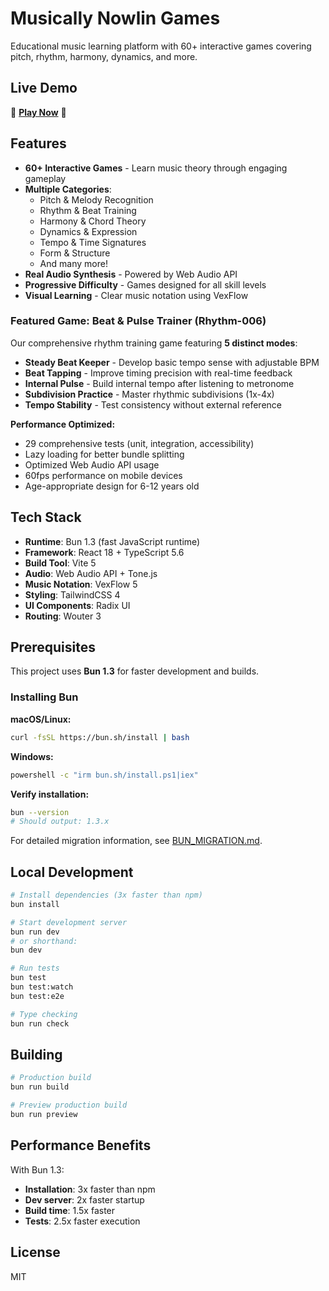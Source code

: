 # Musically Nowlin Games

Educational music learning platform with 60+ interactive games covering pitch, rhythm, harmony, dynamics, and more.

## Live Demo

🎵 **[Play Now](https://chrisnowlin.github.io/Musically-Nowlin-Games/)** 🎵

## Features

- **60+ Interactive Games** - Learn music theory through engaging gameplay
- **Multiple Categories**:
  - Pitch & Melody Recognition
  - Rhythm & Beat Training
  - Harmony & Chord Theory
  - Dynamics & Expression
  - Tempo & Time Signatures
  - Form & Structure
  - And many more!
- **Real Audio Synthesis** - Powered by Web Audio API
- **Progressive Difficulty** - Games designed for all skill levels
- **Visual Learning** - Clear music notation using VexFlow

### Featured Game: Beat & Pulse Trainer (Rhythm-006)

Our comprehensive rhythm training game featuring **5 distinct modes**:

- **Steady Beat Keeper** - Develop basic tempo sense with adjustable BPM
- **Beat Tapping** - Improve timing precision with real-time feedback
- **Internal Pulse** - Build internal tempo after listening to metronome
- **Subdivision Practice** - Master rhythmic subdivisions (1x-4x)
- **Tempo Stability** - Test consistency without external reference

**Performance Optimized:**
- 29 comprehensive tests (unit, integration, accessibility)
- Lazy loading for better bundle splitting
- Optimized Web Audio API usage
- 60fps performance on mobile devices
- Age-appropriate design for 6-12 years old

## Tech Stack

- **Runtime**: Bun 1.3 (fast JavaScript runtime)
- **Framework**: React 18 + TypeScript 5.6
- **Build Tool**: Vite 5
- **Audio**: Web Audio API + Tone.js
- **Music Notation**: VexFlow 5
- **Styling**: TailwindCSS 4
- **UI Components**: Radix UI
- **Routing**: Wouter 3

## Prerequisites

This project uses **Bun 1.3** for faster development and builds.

### Installing Bun

**macOS/Linux:**
```bash
curl -fsSL https://bun.sh/install | bash
```

**Windows:**
```bash
powershell -c "irm bun.sh/install.ps1|iex"
```

**Verify installation:**
```bash
bun --version
# Should output: 1.3.x
```

For detailed migration information, see [BUN_MIGRATION.md](./BUN_MIGRATION.md).

## Local Development

```bash
# Install dependencies (3x faster than npm)
bun install

# Start development server
bun run dev
# or shorthand:
bun dev

# Run tests
bun test
bun test:watch
bun test:e2e

# Type checking
bun run check
```

## Building

```bash
# Production build
bun run build

# Preview production build
bun run preview
```

## Performance Benefits

With Bun 1.3:
- **Installation**: 3x faster than npm
- **Dev server**: 2x faster startup
- **Build time**: 1.5x faster
- **Tests**: 2.5x faster execution

## License

MIT
